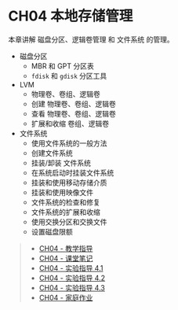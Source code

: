 # CH04 本地存储管理

本章讲解 磁盘分区、逻辑卷管理 和 文件系统 的管理。

* 磁盘分区
  * MBR 和 GPT 分区表
  * `fdisk` 和 `gdisk` 分区工具
* LVM
  * 物理卷、卷组、逻辑卷
  * 创建 物理卷、卷组、逻辑卷
  * 查看 物理卷、卷组、逻辑卷
  * 扩展和收缩 卷组、逻辑卷 
* 文件系统
  * 使用文件系统的一般方法
  * 创建文件系统
  * 挂装/卸装 文件系统
  * 在系统启动时挂装文件系统
  * 挂装和使用移动存储介质
  * 挂装和使用映像文件
  * 文件系统的检查和修复
  * 文件系统的扩展和收缩
  * 使用交换分区和交换文件
  * 设置磁盘限额

>* [CH04 - 教学指导](ch04/guidelines.md)
>* [CH04 - 课堂笔记](ch04/lecture_notes_04-01.md)
>* [CH04 - 实验指导 4.1](ch04/experiment_04-01.md)
>* [CH04 - 实验指导 4.2](ch04/experiment_04-02.md)
>* [CH04 - 实验指导 4.3](ch04/experiment_04-03.md)
>* [CH04 - 家庭作业](ch04/assignments.md)